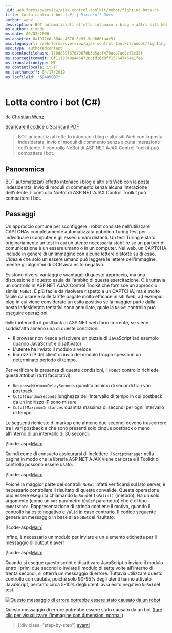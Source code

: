 ```yaml
---
uid: web-forms/overview/ajax-control-toolkit/nobot/fighting-bots-cs
title: Lotta contro i bot (c#) | Microsoft Docs
author: wenz
description: BOT automatizzati effetto intonaco i blog e altri siti Web con la posta indesiderata, invio di moduli di commento senza alcuna interazione dell'utente. Controllo NoBot di ASP.NET AJAX svantaggio...
ms.author: riande
ms.date: 06/02/2008
ms.assetid: 0a1917e0-884a-4576-8e93-9ed660faae51
msc.legacyurl: /web-forms/overview/ajax-control-toolkit/nobot/fighting-bots-cs
msc.type: authoredcontent
ms.openlocfilehash: 178d839f67d70670b3b5acf470acb7ae8cf1c33f
ms.sourcegitcommit: 0f1119340e4464720cfd16d0ff15764746ea1fea
ms.translationtype: MT
ms.contentlocale: it-IT
ms.lasthandoff: 04/17/2019
ms.locfileid: "59405807"
---
```

# <a name="fighting-bots-c"></a>Lotta contro i bot (C#)

da [Christian Wenz](https://github.com/wenz)

[Scaricare il codice](http://download.microsoft.com/download/9/3/f/93f8daea-bebd-4821-833b-95205389c7d0/NoBot0.cs.zip) o [Scarica il PDF](http://download.microsoft.com/download/b/6/a/b6ae89ee-df69-4c87-9bfb-ad1eb2b23373/nobot0CS.pdf)

> BOT automatizzati effetto intonaco i blog e altri siti Web con la posta indesiderata, invio di moduli di commento senza alcuna interazione dell'utente. Il controllo NoBot di ASP.NET AJAX Control Toolkit può combattere i bot.


## <a name="overview"></a>Panoramica

BOT automatizzati effetto intonaco i blog e altri siti Web con la posta indesiderata, invio di moduli di commento senza alcuna interazione dell'utente. Il controllo NoBot di ASP.NET AJAX Control Toolkit può combattere i bot.

## <a name="steps"></a>Passaggi

Un approccio comune per sconfiggere i robot consiste nell'utilizzare CAPTCHAs completamente automatizzata pubblico Turing test per individuare i computer e gli esseri umani distanti. Un test Turing è stato originariamente un test in cui un utente necessaria stabilire se un partner di comunicazione è un essere umano o in un computer. Nel web, un CAPTCHA include in genere di un'immagine con alcune lettere distorte su di esso. L'idea è che solo un essere umano può leggere le lettere dell'immagine, mentre gli algoritmi di OCR avrà esito negativo.

Esistono diversi vantaggi e svantaggi di questo approccio, ma una discussione di questo esula dall'ambito di questa esercitazione. C'è tuttavia un controllo in ASP.NET AJAX Control Toolkit che fornisce un approccio simile: `NoBot`. È più facile da risolvere rispetto a un CAPTCHA, ma è molto facile da usare e sulle tariffe pagate molto efficace in siti Web, ad esempio blog in cui viene considerato un esito positivo se la maggior parte dalla posta indesiderata tentativi sono annullate, quale la `NoBot` controllo può eseguire operazioni.

`NoBot` intercetta il postback di ASP.NET web form corrente, se viene soddisfatta almeno una di queste condizioni:

- Il browser non riesce a risolvere un puzzle di JavaScript (ad esempio quando JavaScript è disattivato)
- L'utente ha inviato il modulo a veloce
- Indirizzo IP del client di invio del modulo troppo spesso in un determinato periodo di tempo.

Per verificare la presenza di queste condizioni, il `NoBot` controllo richiede questi attributi (tutti facoltativi):

- `ResponseMinimumDelaySeconds` quantità minima di secondi tra i vari postback
- `CutoffWindowSeconds` lunghezza dell'intervallo di tempo in cui postback da un indirizzo IP sono misure
- `CutoffMaximumInstances` quantità massima di secondi per ogni intervallo di tempo

Le seguenti richieste di markup che almeno due secondi devono trascorrere tra i vari postback e che sono presenti solo cinque postback o meno all'interno di un intervallo di 30 secondi:

[!code-aspx[Main](fighting-bots-cs/samples/sample1.aspx)]

Quindi come di consueto assicurarsi di includere il `ScriptManager` nella pagina in modo che la libreria ASP.NET AJAX viene caricata e il Toolkit di controllo possono essere usato:

[!code-aspx[Main](fighting-bots-cs/samples/sample2.aspx)]

Poiché la maggior parte dei controlli `NoBot` infatti verificarsi sul lato server, è necessario controllare il risultato di queste convalide. Questa operazione può essere eseguita chiamando `NoBot`del `IsValid()` (metodo). Ha un solo argomento (come un `out` parametro /`ByRef` parametro) che è di tipo `NoBotState`. Rappresentazione di stringa contiene il motivo, quando il controllo ha esito negativo e `Valid` in caso contrario. Il codice seguente genera un messaggio in base alla `NoBot`del risultato:

[!code-aspx[Main](fighting-bots-cs/samples/sample3.aspx)]

Infine, è necessario un modulo per inviare e un elemento etichetta per il messaggio di output e aver!

[!code-aspx[Main](fighting-bots-cs/samples/sample4.aspx)]

Quando si esegue questo script e disattivare JavaScript o inviare il modulo entro i primi due secondi o inviare il modulo di sette volte all'interno di trenta secondi, si otterrà un messaggio di errore. Tuttavia utilizzare questo controllo con cautela, poiché solo 90-95% degli utenti hanno attivato JavaScript, pertanto circa 5-10% degli utenti avrà esito negativo `NoBot`del test.


[![Questo messaggio di errore potrebbe essere stato causato da un robot](fighting-bots-cs/_static/image2.png)](fighting-bots-cs/_static/image1.png)

Questo messaggio di errore potrebbe essere stato causato da un bot ([fare clic per visualizzare l'immagine con dimensioni normali](fighting-bots-cs/_static/image3.png))

> [!div class="step-by-step"]
> [avanti](fighting-bots-vb.md)
